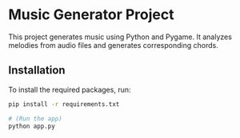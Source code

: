 # Music Generator Project

This project generates music using Python and Pygame. It analyzes melodies from audio files and generates corresponding chords.

## Installation

To install the required packages, run:

```bash
pip install -r requirements.txt

# (Run the app)
python app.py